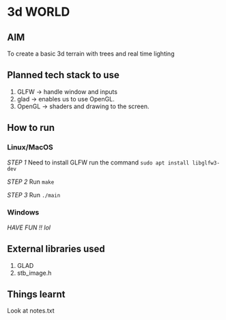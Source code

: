 # 3d WORLD

## AIM 
To create a basic 3d terrain with trees and real time lighting 

## Planned tech stack to use
1. GLFW   -> handle window and inputs
2. glad   -> enables us to use OpenGL. 
3. OpenGL -> shaders and drawing to the screen.

## How to run
### Linux/MacOS
*STEP 1* 
Need to install GLFW 
run the command `sudo apt install libglfw3-dev`

*STEP 2*
Run `make`

*STEP 3*
Run `./main`

### Windows 
*HAVE FUN !! lol*

## External libraries used
1. GLAD 
2. stb_image.h

## Things learnt 

Look at notes.txt
